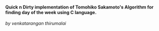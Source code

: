 #### Quick n Dirty implementation of Tomohiko Sakamoto's Algorithm for finding day of the week using C language.
*by venkatarangan thirumalai* 
